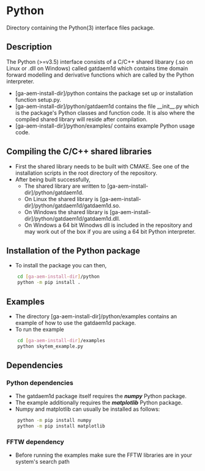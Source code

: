 # Python
Directory containing the Python(3) interface files package.

## Description
The Python (>=v3.5) interface consists of a C/C++ shared libarary (.so on Linux or .dll on Windows) called gatdaem1d which contains time domain forward modelling and derivative functions which are called by the Python interpreter.
- [ga-aem-install-dir]/python contains the package set up or installation function setup.py.
- [ga-aem-install-dir]/python/gatdaem1d contains the file \_\_init\_\_.py which is the package's Python classes and function code.  It is also where the compiled shared library will reside after compilation.
- [ga-aem-install-dir]/python/examples/ contains example Python usage code.

## Compiling the C/C++ shared libraries
- First the shared library needs to be built with CMAKE.  See one of the installation scripts in the root directory of the repository.
- After being built successfully,
	- The shared library are written to [ga-aem-install-dir]/python/gatdaem1d.
	- On Linux the shared library is [ga-aem-install-dir]/python/gatdaem1d/gatdaem1d.so.
	- On Windows the shared library is [ga-aem-install-dir]/python/gatdaem1d/gatdaem1d.dll.
	- On Windows a 64 bit Winodws dll is included in the repository and may work out of the box if you are using a 64 bit Python interpreter.

## Installation of the Python package
- To install the package you can then,
```bash
	cd [ga-aem-install-dir]/python
	python -m pip install .
```

## Examples
- The directory [ga-aem-install-dir]/python/examples contains an example of how to use the gatdaem1d package.
- To run the example
```bash
	cd [ga-aem-install-dir]/examples
	python skytem_example.py
```

## Dependencies

### Python dependencies
- The gatdaem1d package itself requires the ***numpy*** Python package.
- The example additionally requires the ***matplotlib*** Python package.
- Numpy and matplotlib can usually be installed as follows:
````bash
	python -m pip install numpy
	python -m pip install matplotlib
````

### FFTW dependency
- Before running the examples make sure the FFTW libraries are in your system's search path

